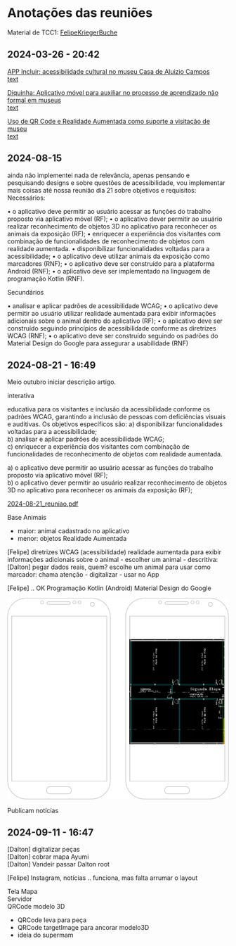 # Anotações das reuniões  

Material de TCC1: [FelipeKriegerBuche](FelipeKriegerBuche)  

## 2024-03-26 - 20:42

[APP Incluir: acessibilidade cultural no museu Casa de Aluizio Campos](https://repositorio.ufpb.br/jspui/handle/123456789/26046?locale=pt_BR)  
[text](_Correlatos/VanessaVeraDoNascimento_Dissert.pdf)  

[Diquinha: Aplicativo móvel para auxiliar no processo de aprendizado não formal em museus](https://sol.sbc.org.br/index.php/cbie_estendido/article/view/13032)  
[text](<_Correlatos/Vista do Diquinha_ Aplicativo móvel para auxiliar no processo de aprendizado não formal em museus.pdf>)  

[Uso de QR Code e Realidade Aumentada como suporte a visitação de museu](https://seer.ufrgs.br/renote/article/view/36132)  
[text](<_Correlatos/Vista do Uso de QR Code e Realidade Aumentada como suporte a visitação de museu.pdf>)  

## 2024-08-15

ainda não implementei nada de relevância, apenas pensando e pesquisando designs e sobre questões de acessibilidade, vou implementar mais coisas até nossa reunião dia 21
sobre objetivos e requisitos:
Necessários:

•⁠  ⁠o aplicativo deve permitir ao usuário acessar as funções do trabalho proposto via aplicativo móvel (RF);
•⁠  ⁠o aplicativo dever permitir ao usuário realizar reconhecimento de objetos 3D no aplicativo para
reconhecer os animais da exposição (RF);
•⁠  ⁠enriquecer a experiência dos visitantes com combinação de funcionalidades de reconhecimento de objetos com realidade aumentada.
•⁠  ⁠disponibilizar funcionalidades voltadas para a acessibilidade;
•⁠  ⁠o aplicativo deve utilizar animais da exposição como marcadores (RNF);
•⁠  ⁠o aplicativo deve ser construído para a plataforma Android (RNF);
•⁠  ⁠o aplicativo deve ser implementado na linguagem de programação Kotlin (RNF).

Secundários

•⁠  ⁠analisar e aplicar padrões de acessibilidade WCAG;
•⁠  ⁠o aplicativo deve permitir ao usuário utilizar realidade aumentada para exibir informações adicionais sobre o animal dentro do aplicativo (RF);
•⁠  ⁠o aplicativo deve ser construído seguindo princípios de acessibilidade conforme as diretrizes WCAG (RNF);
•⁠  ⁠o aplicativo deve ser construído seguindo os padrões do Material Design do Google para assegurar a usabilidade (RNF)

## 2024-08-21 - 16:49

Meio outubro iniciar descrição artigo.  

interativa

educativa para os visitantes e inclusão da acessibilidade conforme os padrões WCAG, garantindo a inclusão de pessoas com deficiências visuais e auditivas.
Os objetivos específicos são:
a) disponibilizar funcionalidades voltadas para a acessibilidade;  
b) analisar e aplicar padrões de acessibilidade WCAG;  
c) enriquecer a experiência dos visitantes com combinação de funcionalidades de reconhecimento de objetos com realidade aumentada.  

a) o aplicativo deve permitir ao usuário acessar as funções do trabalho proposto via aplicativo móvel (RF);  
b) o aplicativo dever permitir ao usuário realizar reconhecimento de objetos 3D no aplicativo para reconhecer os animais da exposição (RF);  

[2024-08-21_reuniao.pdf](2024-08-21_reuniao.pdf)  

Base Animais
  
- maior: animal cadastrado no aplicativo
- menor: objetos Realidade Aumentada

\[Felipe]
  diretrizes WCAG (acessibilidade)
  realidade aumentada para exibir informações adicionais sobre o animal
    - escolher um animal
      - descritiva: \[Dalton] pegar dados reais, quem?
          escolhe um animal para usar como marcador: chama atenção
    - digitalizar
    - usar no App

\[Felipe] .. OK
  Programação Kotlin (Android)
  Material Design do Google

![Telas](Telas.drawio.svg)  

Publicam notícias

## 2024-09-11 - 16:47

\[Dalton] digitalizar peças  
\[Dalton] cobrar mapa Ayumi  
\[Dalton] Vandeir passar Dalton root  

\[Felipe] Instagram, notícias .. funciona, mas falta arrumar o layout  

Tela Mapa  
Servidor  
QRCode modelo 3D  

- QRCode leva para peça  
- QRCode targetImage para ancorar modelo3D  
- ideia do supermam  
